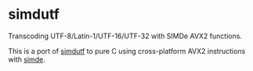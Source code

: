 # simdutf
Transcoding UTF-8/Latin-1/UTF-16/UTF-32 with SIMDe AVX2 functions.

This is a port of [simdutf](https://github.com/simdutf/simdutf) to pure C using cross-platform AVX2 instructions with [simde](https://github.com/goodcleanfun/simde_avx2).
